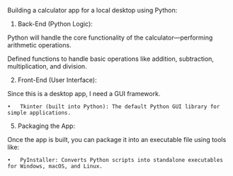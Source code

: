 Building a calculator app for a local desktop using Python:

1. Back-End (Python Logic):

Python will handle the core functionality of the calculator—performing arithmetic operations. 

 Defined functions to handle basic operations like addition, subtraction, multiplication, and division.

2. Front-End (User Interface):

Since this is a desktop app, I need a GUI framework.

	•	Tkinter (built into Python): The default Python GUI library for simple applications.
	

5. Packaging the App:

Once the app is built, you can package it into an executable file using tools like:

	•	PyInstaller: Converts Python scripts into standalone executables for Windows, macOS, and Linux.
	
